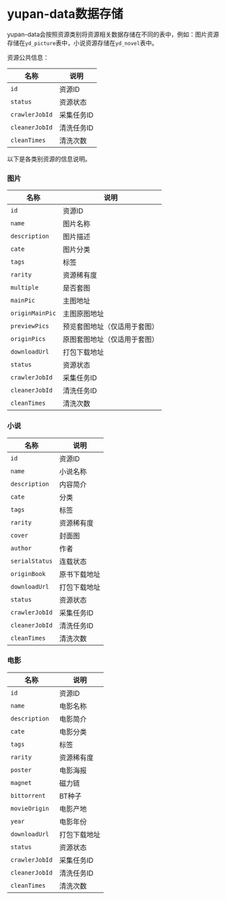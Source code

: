 # yupan-data数据存储

yupan-data会按照资源类别将资源相关数据存储在不同的表中，例如：图片资源存储在`yd_picture`表中，小说资源存储在`yd_novel`表中。

资源公共信息：

| 名称             | 说明     |
|----------------|--------|
| `id`           | 资源ID   |
| `status`       | 资源状态   |
| `crawlerJobId` | 采集任务ID |
| `cleanerJobId` | 清洗任务ID |
| `cleanTimes`   | 清洗次数   |

以下是各类别资源的信息说明。

### 图片

| 名称              | 说明             |
|-----------------|----------------|
| `id`            | 资源ID           |
| `name`          | 图片名称           |
| `description`   | 图片描述           |
| `cate`          | 图片分类           |
| `tags`          | 标签             |
| `rarity`        | 资源稀有度          |
| `multiple`      | 是否套图           |
| `mainPic`       | 主图地址           |
| `originMainPic` | 主图原图地址         |
| `previewPics`   | 预览套图地址（仅适用于套图） |
| `originPics`    | 原图套图地址（仅适用于套图） |
| `downloadUrl`   | 打包下载地址         |
| `status`        | 资源状态           |
| `crawlerJobId`  | 采集任务ID         |
| `cleanerJobId`  | 清洗任务ID         |
| `cleanTimes`    | 清洗次数           |

### 小说

| 名称             | 说明     |
|----------------|--------|
| `id`           | 资源ID   |
| `name`         | 小说名称   |
| `description`  | 内容简介   |
| `cate`         | 分类     |
| `tags`         | 标签     |
| `rarity`       | 资源稀有度  |
| `cover`        | 封面图    |
| `author`       | 作者     |
| `serialStatus` | 连载状态   |
| `originBook`   | 原书下载地址 |
| `downloadUrl`  | 打包下载地址 |
| `status`       | 资源状态   |
| `crawlerJobId` | 采集任务ID |
| `cleanerJobId` | 清洗任务ID |
| `cleanTimes`   | 清洗次数   |

### 电影

| 名称             | 说明     |
|----------------|--------|
| `id`           | 资源ID   |
| `name`         | 电影名称   |
| `description`  | 电影简介   |
| `cate`         | 电影分类   |
| `tags`         | 标签     |
| `rarity`       | 资源稀有度  |
| `poster`       | 电影海报   |
| `magnet`       | 磁力链    |
| `bittorrent`   | BT种子   |
| `movieOrigin`  | 电影产地   |
| `year`         | 电影年份   |
| `downloadUrl`  | 打包下载地址 |
| `status`       | 资源状态   |
| `crawlerJobId` | 采集任务ID |
| `cleanerJobId` | 清洗任务ID |
| `cleanTimes`   | 清洗次数   |
